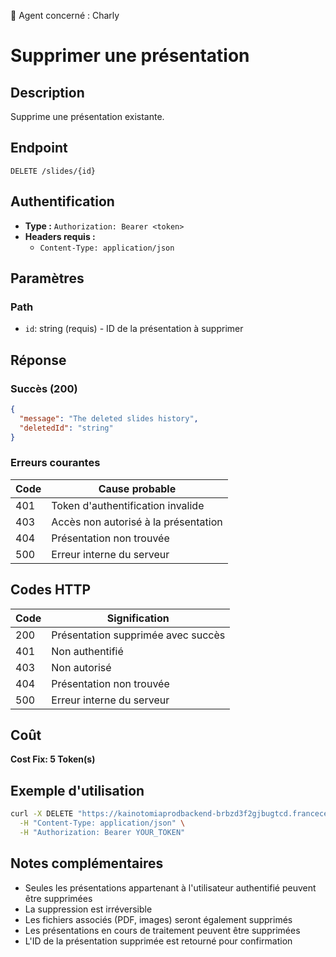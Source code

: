 🧠 Agent concerné : Charly
# Supprimer une présentation

## Description
Supprime une présentation existante.

## Endpoint
```
DELETE /slides/{id}
```

## Authentification
- **Type :** `Authorization: Bearer <token>`
- **Headers requis :**
  - `Content-Type: application/json`

## Paramètres

### Path
- `id`: string (requis) - ID de la présentation à supprimer

## Réponse

### Succès (200)
```json
{
  "message": "The deleted slides history",
  "deletedId": "string"
}
```

### Erreurs courantes

| Code | Cause probable |
|------|----------------|
| 401 | Token d'authentification invalide |
| 403 | Accès non autorisé à la présentation |
| 404 | Présentation non trouvée |
| 500 | Erreur interne du serveur |

## Codes HTTP

| Code | Signification |
|------|---------------|
| 200 | Présentation supprimée avec succès |
| 401 | Non authentifié |
| 403 | Non autorisé |
| 404 | Présentation non trouvée |
| 500 | Erreur interne du serveur |

## Coût
**Cost Fix: 5 Token(s)**

## Exemple d'utilisation

```bash
curl -X DELETE "https://kainotomiaprodbackend-brbzd3f2gjbugtcd.francecentral-01.azurewebsites.net/slides/slides-123456" \
  -H "Content-Type: application/json" \
  -H "Authorization: Bearer YOUR_TOKEN"
```

## Notes complémentaires
- Seules les présentations appartenant à l'utilisateur authentifié peuvent être supprimées
- La suppression est irréversible
- Les fichiers associés (PDF, images) seront également supprimés
- Les présentations en cours de traitement peuvent être supprimées
- L'ID de la présentation supprimée est retourné pour confirmation 